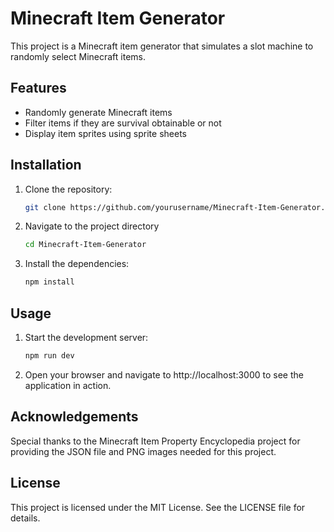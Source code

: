 # Minecraft Item Generator

This project is a Minecraft item generator that simulates a slot machine to randomly select Minecraft items.

## Features

- Randomly generate Minecraft items
- Filter items if they are survival obtainable or not
- Display item sprites using sprite sheets

## Installation

1. Clone the repository:
   ```sh
   git clone https://github.com/yourusername/Minecraft-Item-Generator.git

2. Navigate to the project directory
   ```sh
   cd Minecraft-Item-Generator

3. Install the dependencies:
   ```sh
   npm install

## Usage

1. Start the development server:
   ```sh
   npm run dev

2. Open your browser and navigate to http://localhost:3000 to see the application in action.

## Acknowledgements

Special thanks to the Minecraft Item Property Encyclopedia project for providing the JSON file and PNG images needed for this project.

## License

This project is licensed under the MIT License. See the LICENSE file for details.

